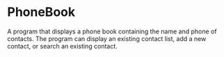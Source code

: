 # PhoneBook
A program that displays a phone book containing the name and phone of contacts. The program can display an existing contact list, add a new contact, or search an existing contact. 
